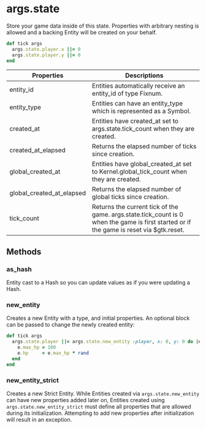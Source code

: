 # args.state

Store your game data inside of this state. Properties with arbitrary nesting is allowed and a backing Entity will be created on your behalf.

```ruby
def tick args
  args.state.player.x ||= 0
  args.state.player.y ||= 0
end
```
| Properties | Descriptions |
| --- | --- |
| entity_id | Entities automatically receive an entity_id of type Fixnum.|
| entity_type | Entities can have an entity_type which is represented as a Symbol.|
| created_at | Entities have created_at set to args.state.tick_count when they are created.|
| created_at_elapsed | Returns the elapsed number of ticks since creation. |
| global_created_at | Entities have global_created_at set to Kernel.global_tick_count when they are created.|
| global_created_at_elapsed | Returns the elapsed number of global ticks since creation. |
| tick_count | Returns the current tick of the game. args.state.tick_count is 0 when the game is first started or if the game is reset via $gtk.reset. |

## Methods

### as_hash

Entity cast to a Hash so you can update values as if you were updating a Hash.

### new_entity

Creates a new Entity with a type, and initial properties. An optional block can be passed to change the newly created entity:

```ruby
def tick args
  args.state.player ||= args.state.new_entity :player, x: 0, y: 0 do |e|
    e.max_hp = 100
    e.hp     = e.max_hp * rand
  end
end
```

### new_entity_strict

Creates a new Strict Entity. While Entities created via `args.state.new_entity` can have new properties added later on, Entities created using `args.state.new_entity_strict` must define all properties that are allowed during its initialization. Attempting to add new properties after initialization will result in an exception.


